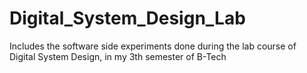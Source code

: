 # Digital_System_Design_Lab
Includes the software side experiments done during the lab course of Digital System Design, in my 3th semester of B-Tech
